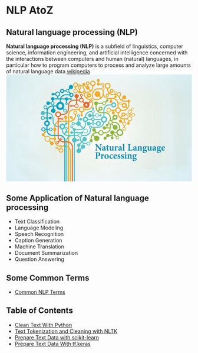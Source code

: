 # NLP AtoZ

## Natural language processing (NLP)
**Natural language processing (NLP)** is a subfield of linguistics, computer science, information engineering, and artificial intelligence concerned with the interactions between computers and human (natural) languages, in particular how to program computers to process and analyze large amounts of natural language data.[wikipedia](https://en.wikipedia.org/wiki/Natural_language_processing)
![](images/nlp.jpeg)

## Some Application of Natural language processing
- Text Classification
- Language Modeling
- Speech Recognition
- Caption Generation
- Machine Translation
- Document Summarization
- Question Answering

## Some Common Terms
- [Common NLP Terms](common-term.md)

## Table of Contents
- [Clean Text With Python](clean_text_with_python.ipynb)
- [Text Tokenization and Cleaning with NLTK](cleaning_with_nltk.ipynb)
- [Prepare Text Data with scikit-learn](prepare_text_data_with_scikit-learn.ipynb)
- [Prepare Text Data With tf.keras](prepare_text_with_tf.keras.ipynb)

